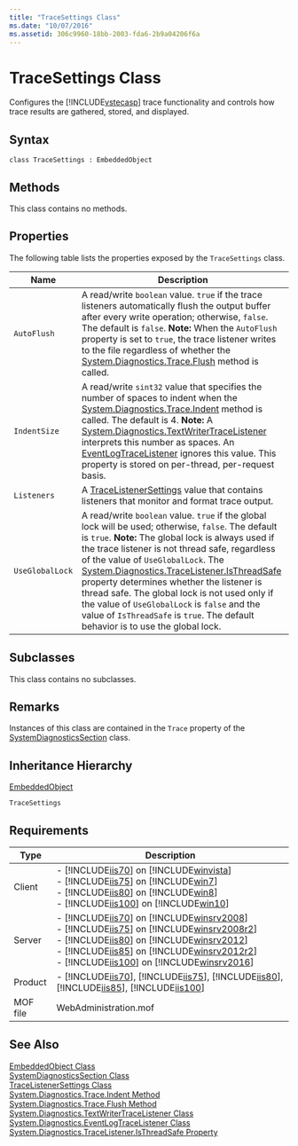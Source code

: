 ```yaml
---
title: "TraceSettings Class"
ms.date: "10/07/2016"
ms.assetid: 306c9960-18bb-2003-fda6-2b9a04206f6a
---
```

# TraceSettings Class
Configures the [!INCLUDE[vstecasp](../wmi-provider/includes/vstecasp-md.md)] trace functionality and controls how trace results are gathered, stored, and displayed.  
  
## Syntax  
  
```vbs  
class TraceSettings : EmbeddedObject  
```  
  
## Methods  
 This class contains no methods.  
  
## Properties  
 The following table lists the properties exposed by the `TraceSettings` class.  
  
|Name|Description|  
|----------|-----------------|  
|`AutoFlush`|A read/write `boolean` value. `true` if the trace listeners automatically flush the output buffer after every write operation; otherwise, `false`. The default is `false`. **Note:**  When the `AutoFlush` property is set to `true`, the trace listener writes to the file regardless of whether the [System.Diagnostics.Trace.Flush](https://go.microsoft.com/fwlink/?LinkId=71872) method is called.|  
|`IndentSize`|A read/write `sint32` value that specifies the number of spaces to indent when the [System.Diagnostics.Trace.Indent](https://go.microsoft.com/fwlink/?LinkId=71871) method is called. The default is 4. **Note:**  A [System.Diagnostics.TextWriterTraceListener](https://go.microsoft.com/fwlink/?LinkId=26061) interprets this number as spaces. An [EventLogTraceListener](https://go.microsoft.com/fwlink/?LinkId=71873) ignores this value. This property is stored on per-thread, per-request basis.|  
|`Listeners`|A [TraceListenerSettings](../wmi-provider/tracelistenersettings-class.md) value that contains listeners that monitor and format trace output.|  
|`UseGlobalLock`|A read/write `boolean` value. `true` if the global lock will be used; otherwise, `false`. The default is `true`. **Note:**  The global lock is always used if the trace listener is not thread safe, regardless of the value of `UseGlobalLock`. The [System.Diagnostics.TraceListener.IsThreadSafe](https://go.microsoft.com/fwlink/?LinkId=74329) property determines whether the listener is thread safe. The global lock is not used only if the value of `UseGlobalLock` is `false` and the value of `IsThreadSafe` is `true`. The default behavior is to use the global lock.|  
  
## Subclasses  
 This class contains no subclasses.  
  
## Remarks  
 Instances of this class are contained in the `Trace` property of the [SystemDiagnosticsSection](../wmi-provider/systemdiagnosticssection-class.md) class.  
  
## Inheritance Hierarchy  
 [EmbeddedObject](../wmi-provider/embeddedobject-class.md)  
  
 `TraceSettings`  
  
## Requirements  
  
|Type|Description|  
|----------|-----------------|  
|Client|-   [!INCLUDE[iis70](../wmi-provider/includes/iis70-md.md)] on [!INCLUDE[winvista](../wmi-provider/includes/winvista-md.md)]<br />-   [!INCLUDE[iis75](../wmi-provider/includes/iis75-md.md)] on [!INCLUDE[win7](../wmi-provider/includes/win7-md.md)]<br />-   [!INCLUDE[iis80](../wmi-provider/includes/iis80-md.md)] on [!INCLUDE[win8](../wmi-provider/includes/win8-md.md)]<br />-   [!INCLUDE[iis100](../wmi-provider/includes/iis100-md.md)] on [!INCLUDE[win10](../wmi-provider/includes/win10-md.md)]|  
|Server|-   [!INCLUDE[iis70](../wmi-provider/includes/iis70-md.md)] on [!INCLUDE[winsrv2008](../wmi-provider/includes/winsrv2008-md.md)]<br />-   [!INCLUDE[iis75](../wmi-provider/includes/iis75-md.md)] on [!INCLUDE[winsrv2008r2](../wmi-provider/includes/winsrv2008r2-md.md)]<br />-   [!INCLUDE[iis80](../wmi-provider/includes/iis80-md.md)] on [!INCLUDE[winsrv2012](../wmi-provider/includes/winsrv2012-md.md)]<br />-   [!INCLUDE[iis85](../wmi-provider/includes/iis85-md.md)] on [!INCLUDE[winsrv2012r2](../wmi-provider/includes/winsrv2012r2-md.md)]<br />-   [!INCLUDE[iis100](../wmi-provider/includes/iis100-md.md)] on [!INCLUDE[winsrv2016](../wmi-provider/includes/winsrv2016-md.md)]|  
|Product|-   [!INCLUDE[iis70](../wmi-provider/includes/iis70-md.md)], [!INCLUDE[iis75](../wmi-provider/includes/iis75-md.md)], [!INCLUDE[iis80](../wmi-provider/includes/iis80-md.md)], [!INCLUDE[iis85](../wmi-provider/includes/iis85-md.md)], [!INCLUDE[iis100](../wmi-provider/includes/iis100-md.md)]|  
|MOF file|WebAdministration.mof|  
  
## See Also  
 [EmbeddedObject Class](../wmi-provider/embeddedobject-class.md)   
 [SystemDiagnosticsSection Class](../wmi-provider/systemdiagnosticssection-class.md)   
 [TraceListenerSettings Class](../wmi-provider/tracelistenersettings-class.md)   
 [System.Diagnostics.Trace.Indent Method](https://go.microsoft.com/fwlink/?LinkId=71871)   
 [System.Diagnostics.Trace.Flush Method](https://go.microsoft.com/fwlink/?LinkId=71872)   
 [System.Diagnostics.TextWriterTraceListener Class](https://go.microsoft.com/fwlink/?LinkId=26061)   
 [System.Diagnostics.EventLogTraceListener Class](https://go.microsoft.com/fwlink/?LinkId=71873)   
 [System.Diagnostics.TraceListener.IsThreadSafe Property](https://go.microsoft.com/fwlink/?LinkId=74329)
